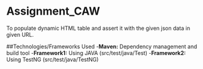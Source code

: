# Assignment_CAW
To populate dynamic HTML table and assert it with the given json data in given URL.

##Technologies/Frameworks Used
-**Maven:** Dependency management and build tool
-**Framework1:** Using JAVA (src/test/java/Test)
-**Framework2:** Using TestNG (src/test/java/TestNG)
